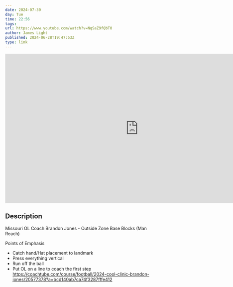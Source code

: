```yaml
---
date: 2024-07-30
day: Tue
time: 22:56
tags:
url: https://www.youtube.com/watch?v=NqSaZ9fQbT0
author: James Light
published: 2024-06-28T19:47:53Z
type: link
---
```


<iframe width="854" height="480" src="https://www.youtube.com/embed/NqSaZ9fQbT0" frameborder="0" allowfullscreen></iframe>

## Description
Missouri OL Coach Brandon Jones - Outside Zone Base Blocks (Man Reach)

Points of Emphasis
- Catch hand/Hat placement to landmark
- Press everything vertical
- Run off the ball
- Put OL on a line to coach the first step
https://coachtube.com/course/football/2024-cool-clinic-brandon-jones/20577378?a=bcd140ab7ca74f3287fffe412
